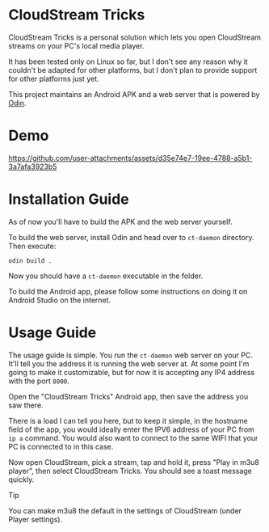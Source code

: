 # CloudStream Tricks
CloudStream Tricks is a personal solution which lets you open CloudStream streams on
your PC's local media player.

It has been tested only on Linux so far, but I don't see any reason why it
couldn't be adapted for other platforms, but I don't plan to provide support for
other platforms just yet.

This project maintains an Android APK and a web server that is powered by
[Odin](https://odin-lang.org/).

# Demo
https://github.com/user-attachments/assets/d35e74e7-19ee-4788-a5b1-3a7afa3923b5

# Installation Guide
As of now you'll have to build the APK and the web server yourself.

To build the web server, install Odin and head over to `ct-daemon` directory. Then execute:
```
odin build .
```

Now you should have a `ct-daemon` executable in the folder.

To build the Android app, please follow some instructions on doing it on Android
Studio on the internet.

# Usage Guide
The usage guide is simple. You run the `ct-daemon` web server on your PC. It'll
tell you the address it is running the web server at. At some point I'm going to
make it customizable, but for now it is accepting any IP4 address with the port
`8000`.

Open the "CloudStream Tricks" Android app, then save the address you saw there.

There is a load I can tell you here, but to keep it simple, in the hostname
field of the app, you would ideally enter the IPV6 address of your PC from `ip
a` command. You would also want to connect to the same WIFI that your PC is
connected to in this case.

Now open CloudStream, pick a stream, tap and hold it, press "Play in m3u8
player", then select CloudStream Tricks. You should see a toast message quickly.

> [!TIP]
> You can make m3u8 the default in the settings of CloudStream (under Player settings).         
